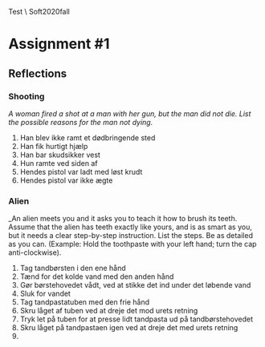 Test \ Soft2020fall

# Assignment  #1


## Reflections


### Shooting
_A woman fired a shot at a man with her gun, but the man did not die. List
the possible reasons for the man not dying._

1. Han blev ikke ramt et dødbringende sted
2. Han fik hurtigt hjælp
3. Han bar skudsikker vest
4. Hun ramte ved siden af
5. Hendes pistol var ladt med løst krudt
6. Hendes pistol var ikke ægte



### Alien
_An alien meets you and it asks you to teach it how to brush its teeth. Assume
that the alien has teeth exactly like yours, and is as smart as you, but it
needs a clear step-by-step instruction. List the steps. Be as detailed as
you can. (Example: Hold the toothpaste with your left hand; turn the cap
anti-clockwise).

1. Tag tandbørsten i den ene hånd
2. Tænd for det kolde vand med den anden hånd
3. Gør børstehovedet vådt, ved at stikke det ind under det løbende vand
4. Sluk for vandet
5. Tag tandpastatuben med den frie hånd
6. Skru låget af tuben ved at dreje det mod urets retning
7. Tryk let på tuben for at presse lidt tandpasta ud på tandbørstehovedet
8. Skru låget på tandpastaen igen ved at dreje det med urets retning
9. 
